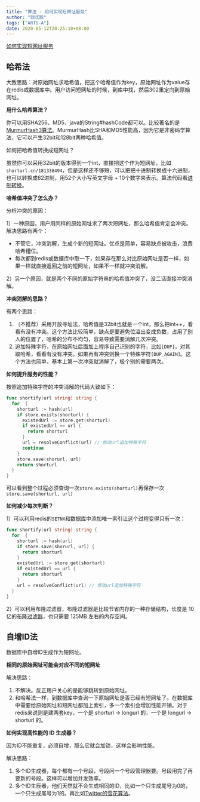 ```yaml
---
title: "算法 - 如何实现短网址服务"
author: "颇忒脱"
tags: ["ARTS-A"]
date: 2020-05-12T20:25:10+08:00
---
```


<!--more-->

[如何实现短网址服务][1]

## 哈希法

大致思路：对原始网址求哈希值，把这个哈希值作为key，原始网址作为value存在redis或数据库中。用户访问短网址的时候，到库中找，然后302重定向到原始网址。

**用什么哈希算法？**

你可以用SHA256、MD5、java的String#hashCode都可以。比较著名的是[MurmurHash3算法][2]。MurmurHash比SHA和MD5性能高，因为它是非密码学算法，它可以产生32bit和128bit两种哈希值。

如何把哈希值转换成短网址？

虽然你可以采用32bit的版本得到一个int，直接把这个作为短网址，比如`shorturl.cn/181338494`，但是这样还不够短，可以把把十进制转换成十六进制，也可以转换成62进制，用52个大小写英文字母 + 10个数字来表示。算法代码看[进制转换](../31-radix-convert)。

**哈希值冲突了怎么办？**

分析冲突的原因：

1）一种原因，用户用同样的原始网址求了两次短网址，那么哈希值肯定会冲突。解决思路有两个：

* 不管它，冲突消解，生成个新的短网址。优点是简单，容易缺点被攻击，浪费哈希槽位。
* 每次都到redis或数据库中取一下，如果存在那么对比原始网址是否一样，如果一样就直接返回之前的短网址，如果不一样就冲突消解。

2）另一个原因，就是两个不同的原始字符串的哈希值冲突了，没二话直接冲突消解。

**冲突消解的思路？**

有两个思路：

1. （不推荐）采用开放寻址法，哈希值是32bit也就是一个int，那么把int++，看看有没有冲突。这个方法比较简单，缺点是要避免位溢出变成负数，占用了别人的位置了，哈希的分布不均匀，容易导致需要消解几次冲突。
1. 追加特殊字符，在原始网址后面加上程序自己识别的字符，比如`[DUP]`，对其取哈希，看看有没有冲突。如果再有冲突则换一个特殊字符`[DUP_AGAIN]`。这个方法也简单，基本上第一次冲突就消解了，极个别的需要两次。

**如何提升服务的性能？**

按照追加特殊字符的冲突消解的代码大致如下：

```go
func shortify(url string) string {
  for  {
    shorturl := hash(url)
    if store.exists(shorturl) {
      existedUrl := store.get(shorturl)
      if existedUrl == url {
        return shorturl
      }
      url = resolveConflict(url) // 修改url追加特殊字符
      continue
    }
    store.save(shorurl, url)
    return shorturl
  }
}
```

可以看到整个过程必须查询一次`store.exists(shorturl)`再保存一次`store.save(shorturl, url)`

**如何减少每次判断？**

1）可以利用redis的`SETNX`和数据库中添加唯一索引让这个过程变得只有一次：

```go
func shortify(url string) string {
  for  {
    shorturl := hash(url)
    if store.save(shorurl, url) {
      return shorturl
    }
    existedUrl := store.get(shorturl)
    if existedUrl == url {
      return shorturl
    }
    url = resolveConflict(url) // 修改url追加特殊字符    
  }
}
```

2）可以利用布隆过滤器，布隆过滤器是比较节省内存的一种存储结构，长度是 10 亿的[布隆过滤器](../32-bloom-filter)，也只需要 125MB 左右的内存空间。

## 自增ID法

数据库中自增ID生成作为短网址。

**相同的原始网址可能会对应不同的短网址**

解决思路：

1. 不解决。反正用户关心的是能够跳转到原始网址。
2. 和哈希法一样，到数据库中查询一下原始网址是否已经有短网址了。在数据库中需要给原始网址和短网址都加上索引，多一个索引会增加性能开销。对于redis来说则是建两套key，一个是 shorturl -> longurl 的，一个是 longurl -> shorturl 的。

**如何实现高性能的 ID 生成器？**

因为ID不能重复，必须自增，那么它就会加锁，这样会影响性能。

解决思路：

1. 多个ID生成器，每个都有一个号段，号段问一个号段管理器要。号段用完了再要新的号段。这样可以增加并发效率。
2. 多个ID生辰器，他们天然就不会生成相同的ID，比如一个只生成尾号为0的，一个只生成尾号为1的。再比如[Twitter的雪花算法][3]。



[1]: https://time.geekbang.org/column/article/80850
[2]: https://zh.wikipedia.org/wiki/Murmur%E5%93%88%E5%B8%8C
[3]: https://juejin.im/post/5a7f9176f265da4e721c73a8

